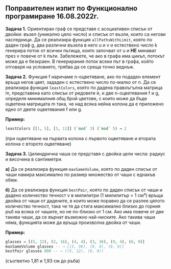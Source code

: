 ## Поправителен изпит по Функционално програмиране 16.08.2022г.

**Задача 1.** Ориентиран граф се представя с асоциативен списък от двойки: възел (уникално цяло число) и списък от
възли, които са негови наследници. Да се реализира функция `allPathsWithLimit`, която по даден граф g, два различни
възела в него u и v и естествено число k генерира поток от всички пътища, които започват от u и **НЕ** минават през v
повече от k пъти. Забележете, че ако в графа има цикъл, потокът може да е безкраен. В генерирания поток всеки път в
графа, който отговаря на условието, трябва да се среща точно веднъж.

**Задача 2.** Функция f наричаме n-оцветяване, ако по подаден елемент връща негов цвят, зададен с естествено число
по-малко от n. Да се реализира функция `leastColors`, която по дадена правоъгълна матрица m, представена като списък от
редовете ѝ, и две n-оцветявания f и g, определя минималния общ брой цветове, с които може да бъде оцветена матрицата m
така, че над всяка нейна колона да е приложено едно от двете оцветявания f или g.

**Пример:**
``` Haskell
leastColors [[1, 5], [3, 11]] (`mod` 3) (`mod` 5) → 2
```
(при оцветяване на първата колона с първото оцветяване и втората колона с второто оцветяване)

**Задача 3.** Цилиндрична чаша се представя с двойка цели числа: радиус и височина в сантиметри.

**а)** Да се реализира функция `maxSameVolume`, която по даден списък от чаши намира максимално по размер множество от
чаши с еднакъв обем.

**б)** Да се реализира функция `bestPair`, която по даден списък от чаши и дадено количество течност v в милилитри (1
милилитър = 1 см³) връща двойка от чаши от дадените, в които може поравно да се разлее цялото количество течност, така
че тя да стига максимално близко до горния ръб на всяка от чашите, но не по-близко от 1 см. Ако има повече от две такива
чаши, да се върнат възможно най-ниските. Ако такива чаши няма, функцията може да връща произволна двойка от чаши.

**Пример:**

```Haskell
glasses = [(5, 12), (2, 16), (4, 4), (3, 36), (9, 4), (6, 9)]
maxSameVolume glasses -- → [(3, 36), (9, 4), (6, 9)]
bestPair glasses 800 -- → ((5, 12), (6, 9))
```

(съответно 1,81 и 1,93 см до ръба)
